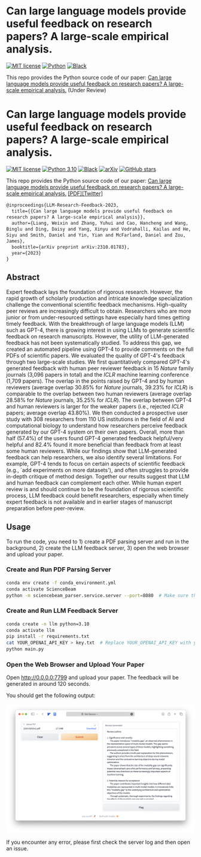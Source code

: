 # Can large language models provide useful feedback on research papers? A large-scale empirical analysis.

[![MIT license](https://img.shields.io/badge/License-MIT-blue.svg)](https://lbesson.mit-license.org/)
[![Python](https://img.shields.io/badge/python-3.10-blue.svg)](https://www.python.org/downloads/release/python-3100/)
[![Black](https://img.shields.io/badge/code%20style-black-000000.svg)](https://github.com/ambv/black)

This repo provides the Python source code of our paper: 
[Can large language models provide useful feedback on research papers? A large-scale empirical analysis.](.) (Under Review)



# Can large language models provide useful feedback on research papers? A large-scale empirical analysis.

[![MIT license](https://img.shields.io/badge/License-MIT-blue.svg)](https://lbesson.mit-license.org/)
[![Python 3.10](https://img.shields.io/badge/python-3.10-blue.svg)](https://www.python.org/downloads/release/python-3100/)
[![Black](https://img.shields.io/badge/code%20style-black-000000.svg)](https://github.com/ambv/black)
[![arXiv](https://img.shields.io/badge/arXiv-2310.01783-b31b1b.svg)](https://arxiv.org/abs/2310.01783)
[![GitHub stars](https://img.shields.io/github/stars/YourGitHubUsername/RepoName.svg?style=social&label=Star&maxAge=2592000)](https://github.com/Weixin-Liang/LLM-scientific-feedback/)

This repo provides the Python source code of our paper: 
[Can large language models provide useful feedback on research papers? A large-scale empirical analysis.](https://arxiv.org/abs/2310.01783)
[[PDF]](https://arxiv.org/pdf/2310.01783.pdf)[[Twitter]](https://twitter.com/james_y_zou/status/1709608909395357946)


```
@inproceedings{LLM-Research-Feedback-2023,
  title={{Can large language models provide useful feedback on research papers? A large-scale empirical analysis}},
  author={Liang, Weixin and Zhang, Yuhui and Cao, Hancheng and Wang, Binglu and Ding, Daisy and Yang, Xinyu and Vodrahalli, Kailas and He, Siyu and Smith, Daniel and Yin, Yian and McFarland, Daniel and Zou, James},
  booktitle={arXiv preprint arXiv:2310.01783},
  year={2023}
}
```

## Abstract

Expert feedback lays the foundation of rigorous research. However, the rapid growth of scholarly production and intricate knowledge specialization challenge the conventional scientific feedback mechanisms. High-quality peer reviews are increasingly difficult to obtain. Researchers who are more junior or from under-resourced settings have especially hard times getting timely feedback. With the breakthrough of large language models (LLM) such as GPT-4, there is growing interest in using LLMs to generate scientific feedback on research manuscripts. However, the utility of LLM-generated feedback has not been systematically studied. To address this gap, we created an automated pipeline using GPT-4 to provide comments on the full PDFs of scientific papers. We evaluated the quality of GPT-4's feedback through two large-scale studies. We first quantitatively compared GPT-4's generated feedback with human peer reviewer feedback in 15 _Nature_ family journals (3,096 papers in total) and the _ICLR_ machine learning conference (1,709 papers). The overlap in the points raised by GPT-4 and by human reviewers (average overlap 30.85% for _Nature_ journals, 39.23% for _ICLR_) is comparable to the overlap between two human reviewers (average overlap 28.58% for _Nature_ journals, 35.25% for _ICLR_). The overlap between GPT-4 and human reviewers is larger for the weaker papers (i.e., rejected _ICLR_ papers; average overlap 43.80%). We then conducted a prospective user study with 308 researchers from 110 US institutions in the field of AI and computational biology to understand how researchers perceive feedback generated by our GPT-4 system on their own papers. Overall, more than half (57.4%) of the users found GPT-4 generated feedback helpful/very helpful and 82.4% found it more beneficial than feedback from at least some human reviewers. While our findings show that LLM-generated feedback can help researchers, we also identify several limitations. For example, GPT-4 tends to focus on certain aspects of scientific feedback (e.g., `add experiments on more datasets'), and often struggles to provide in-depth critique of method design. Together our results suggest that LLM and human feedback can complement each other. While human expert review is and should continue to be the foundation of rigorous scientific process, LLM feedback could benefit researchers, especially when timely expert feedback is not available and in earlier stages of manuscript preparation before peer-review.



## Usage

To run the code, you need to 1) create a PDF parsing server and run in the background, 2) create the LLM feedback server, 3) open the web browser and upload your paper.
### Create and Run PDF Parsing Server

```bash
conda env create -f conda_environment.yml
conda activate ScienceBeam
python -m sciencebeam_parser.service.server --port=8080  # Make sure this is running in the background
```

### Create and Run LLM Feedback Server

```bash
conda create -n llm python=3.10
conda activate llm
pip install -r requirements.txt
cat YOUR_OPENAI_API_KEY > key.txt  # Replace YOUR_OPENAI_API_KEY with your OpenAI API key starting with "sk-"
python main.py
```

### Open the Web Browser and Upload Your Paper

Open http://0.0.0.0:7799 and upload your paper. The feedback will be generated in around 120 seconds.

You should get the following output:

![demo](demo.png)

If you encounter any error, please first check the server log and then open an issue.

